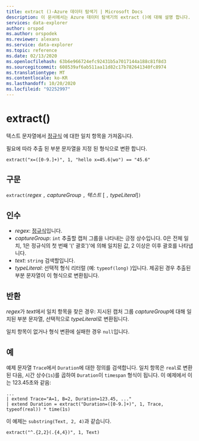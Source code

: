 ```yaml
---
title: extract ()-Azure 데이터 탐색기 | Microsoft Docs
description: 이 문서에서는 Azure 데이터 탐색기의 extract ()에 대해 설명 합니다.
services: data-explorer
author: orspod
ms.author: orspodek
ms.reviewer: alexans
ms.service: data-explorer
ms.topic: reference
ms.date: 02/13/2020
ms.openlocfilehash: 63b6e966724efc92431b5a7017144a188c81f8d3
ms.sourcegitcommit: 608539af6ab511aa11d82c17b782641340fc8974
ms.translationtype: MT
ms.contentlocale: ko-KR
ms.lasthandoff: 10/20/2020
ms.locfileid: "92252997"
---
```

# <a name="extract"></a>extract()

텍스트 문자열에서 [정규식](./re2.md) 에 대한 일치 항목을 가져옵니다. 

필요에 따라 추출 된 부분 문자열을 지정 된 형식으로 변환 합니다.

```kusto
extract("x=([0-9.]+)", 1, "hello x=45.6|wo") == "45.6"
```

## <a name="syntax"></a>구문

`extract(`*regex* `,` *captureGroup* `,` *텍스트* [ `,` *typeLiteral*]`)`

## <a name="arguments"></a>인수

* *regex*: [정규식](./re2.md)입니다.
* *captureGroup*: `int` 추출할 캡처 그룹을 나타내는 긍정 상수입니다. 0은 전체 일치, 1은 정규식의 첫 번째 '(' 괄호')'에 의해 일치된 값, 2 이상은 이후 괄호를 나타냅니다.
* *text*: `string` 검색할입니다.
* *typeLiteral*: 선택적 형식 리터럴 (예: `typeof(long)` )입니다. 제공된 경우 추출된 부분 문자열이 이 형식으로 변환됩니다. 

## <a name="returns"></a>반환

*regex*가 *text*에서 일치 항목을 찾은 경우: 지시된 캡처 그룹 *captureGroup*에 대해 일치된 부분 문자열, 선택적으로 *typeLiteral*로 변환됩니다.

일치 항목이 없거나 형식 변환에 실패한 경우 `null`입니다. 

## <a name="examples"></a>예

예제 문자열 `Trace`에서 `Duration`에 대한 정의를 검색합니다. 일치 항목은 `real`로 변환된 다음, 시간 상수(`1s`)를 곱하여 `Duration`이 `timespan` 형식이 됩니다. 이 예제에서 이는 123.45초와 같음:

```kusto
...
| extend Trace="A=1, B=2, Duration=123.45, ..."
| extend Duration = extract("Duration=([0-9.]+)", 1, Trace, typeof(real)) * time(1s) 
```

이 예제는 `substring(Text, 2, 4)`과 같습니다.

```kusto
extract("^.{2,2}(.{4,4})", 1, Text)
```